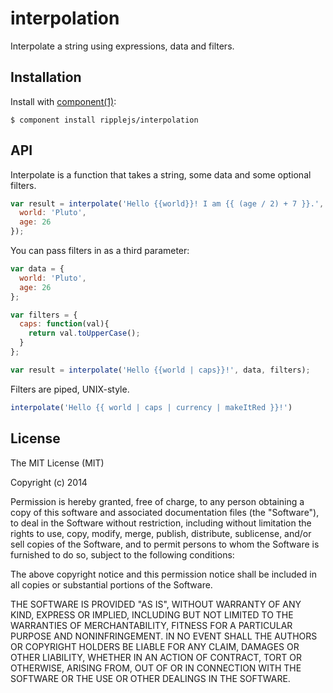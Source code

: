 
# interpolation

  Interpolate a string using expressions, data and filters.

## Installation

  Install with [component(1)](http://component.io):

    $ component install ripplejs/interpolation

## API

Interpolate is a function that takes a string, some data and some optional
filters.

```js
var result = interpolate('Hello {{world}}! I am {{ (age / 2) + 7 }}.', {
  world: 'Pluto',
  age: 26
});
```

You can pass filters in as a third parameter:

```js
var data = {
  world: 'Pluto',
  age: 26
};

var filters = {
  caps: function(val){
    return val.toUpperCase();
  }
};

var result = interpolate('Hello {{world | caps}}!', data, filters);
```

Filters are piped, UNIX-style.

```js
interpolate('Hello {{ world | caps | currency | makeItRed }}!')
```

## License

  The MIT License (MIT)

  Copyright (c) 2014 <copyright holders>

  Permission is hereby granted, free of charge, to any person obtaining a copy
  of this software and associated documentation files (the "Software"), to deal
  in the Software without restriction, including without limitation the rights
  to use, copy, modify, merge, publish, distribute, sublicense, and/or sell
  copies of the Software, and to permit persons to whom the Software is
  furnished to do so, subject to the following conditions:

  The above copyright notice and this permission notice shall be included in
  all copies or substantial portions of the Software.

  THE SOFTWARE IS PROVIDED "AS IS", WITHOUT WARRANTY OF ANY KIND, EXPRESS OR
  IMPLIED, INCLUDING BUT NOT LIMITED TO THE WARRANTIES OF MERCHANTABILITY,
  FITNESS FOR A PARTICULAR PURPOSE AND NONINFRINGEMENT. IN NO EVENT SHALL THE
  AUTHORS OR COPYRIGHT HOLDERS BE LIABLE FOR ANY CLAIM, DAMAGES OR OTHER
  LIABILITY, WHETHER IN AN ACTION OF CONTRACT, TORT OR OTHERWISE, ARISING FROM,
  OUT OF OR IN CONNECTION WITH THE SOFTWARE OR THE USE OR OTHER DEALINGS IN
  THE SOFTWARE.